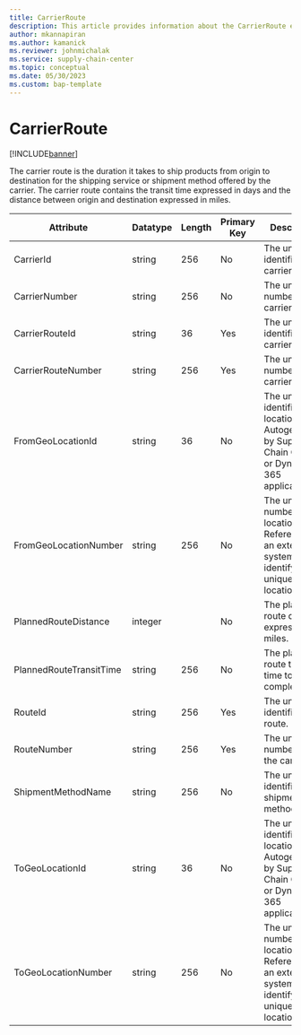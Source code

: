 ```yaml
---
title: CarrierRoute
description: This article provides information about the CarrierRoute entity.
author: mkannapiran
ms.author: kamanick
ms.reviewer: johnmichalak
ms.service: supply-chain-center
ms.topic: conceptual
ms.date: 05/30/2023
ms.custom: bap-template
---
```


# CarrierRoute

[!INCLUDE[banner](../../includes/banner.md)]

The carrier route is the duration it takes to ship products from origin to destination for the shipping service or shipment method offered by the carrier. The carrier route contains the transit time expressed in days and the distance between origin and destination expressed in miles.

|	Attribute	|	Datatype	|	Length	|	Primary Key	|	Description	|
|---------------|--------|------|----------|-----------|
|	CarrierId	|	string	|	256	|	No	|	The unique identifier of a carrier.	|
|	CarrierNumber	|	string	|	256	|	No	|	The unique number of the carrier.	|
|	CarrierRouteId	|	string	|	36	|	Yes	|	The unique identifier of a carrier route.	|
|	CarrierRouteNumber	|	string	|	256	|	Yes	|	The unique number of the carrier route.	|
|	FromGeoLocationId	|	string	|	36	|	No	|	The unique identifier of a location. Autogenerated by Supply Chain Center or Dynamics 365 applications.	|
|	FromGeoLocationNumber	|	string	|	256	|	No	|	The unique number of a location. Referenced in an external system to identify the unique location.	|
|	PlannedRouteDistance	|	integer	|		|	No	|	The planned route distance expressed in miles.	|
|	PlannedRouteTransitTime	|	string	|	256	|	No	|	The planned route transit time to complete.	|
|	RouteId	|	string	|	256	|	Yes	|	The unique identifier of a route.	|
|	RouteNumber	|	string	|	256	|	Yes	|	The unique number from the carrier.	|
|	ShipmentMethodName	|	string	|	256	|	No	|	The unique identifier of a shipment method.	|
|	ToGeoLocationId	|	string	|	36	|	No	|	The unique identifier of a location. Autogenerated by Supply Chain Center or Dynamics 365 applications.	|
|	ToGeoLocationNumber	|	string	|	256	|	No	|	The unique number of a location. Referenced in an external system to identify the unique location.	|
